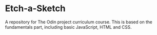 # Etch-a-Sketch
A repository for The Odin project curriculum course. This is based on the fundamentals part, including basic JavaScript, HTML and CSS.

